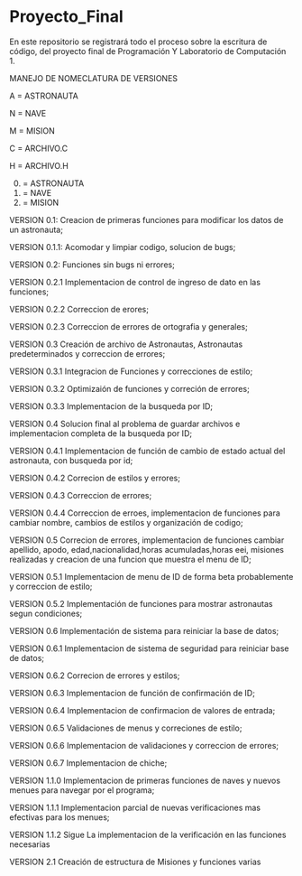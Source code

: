 # Proyecto_Final
En este repositorio se registrará todo el proceso sobre la escritura de código, del proyecto final de Programación Y Laboratorio de Computación 1.


MANEJO DE NOMECLATURA DE VERSIONES

A = ASTRONAUTA 

N = NAVE

M = MISION   

C = ARCHIVO.C

H = ARCHIVO.H

0. = ASTRONAUTA
1. = NAVE   
2. = MISION

VERSION 0.1: Creacion de primeras funciones para modificar los datos de un astronauta;

VERSION 0.1.1: Acomodar y limpiar codigo, solucion de bugs;

VERSION 0.2: Funciones sin bugs ni errores;

VERSION 0.2.1 Implementacion de control de ingreso de dato en las funciones;

VERSION 0.2.2 Correccion de erores;

VERSION 0.2.3 Correccion de errores de ortografia y generales;

VERSION 0.3 Creación de archivo de Astronautas, Astronautas predeterminados y correccion de errores;

VERSION 0.3.1 Integracion de Funciones y correcciones de estilo;

VERSION 0.3.2 Optimizaión de funciones y correción de errores;

VERSION 0.3.3 Implementacion de la busqueda por ID;

VERSION 0.4 Solucion final al problema de guardar archivos e implementacion completa de la busqueda por ID;

VERSION 0.4.1 Implementacion de función de cambio de estado actual del astronauta, con busqueda por id;

VERSION 0.4.2 Correcion de estilos y errores;

VERSION 0.4.3 Correccion de errores;

VERSION 0.4.4 Correccion de erroes, implementacion de funciones para cambiar nombre, cambios de estilos y organización de codigo;

VERSION 0.5 Correcion de errores, implementacion de funciones cambiar apellido, apodo, edad,nacionalidad,horas acumuladas,horas eei, misiones realizadas y creacion de una funcion que muestra el menu de ID;

VERSION 0.5.1 Implementacion de menu de ID de forma beta probablemente y correccion de estilo;

VERSION 0.5.2 Implementación de funciones para mostrar astronautas segun condiciones;

VERSION 0.6 Implementación de sistema para reiniciar la base de datos;

VERSION 0.6.1 Implementacion de sistema de seguridad para reiniciar base de datos;

VERSION 0.6.2 Correcion de errores y estilos;

VERSION 0.6.3 Implementacion de función de confirmación de ID;

VERSION 0.6.4 Implementacion de confirmacion de valores de entrada;

VERSION 0.6.5 Validaciones de menus y correciones de estilo;

VERSION 0.6.6 Implementacion de validaciones y correccion de errores;

VERSION 0.6.7 Implementacion de chiche;

VERSION 1.1.0 Implementacion de primeras funciones de naves y nuevos menues para navegar por el programa;

VERSION 1.1.1 Implementacion parcial de nuevas verificaciones mas efectivas para los menues;

VERSION 1.1.2 Sigue La implementacion de la verificación en las funciones necesarias








VERSION 2.1 Creación de estructura de Misiones y funciones varias
